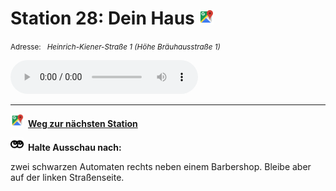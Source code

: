 # Station 28: Dein Haus  <a href="https://www.google.com/maps/dir/?api=1&travelmode=walking&destination=47.7956509,13.0252697"><img src="https://github.com/kipppunkte/kipppunkte/raw/gh-pages/assets/google-maps.svg" width="24" height="24"></a>

<small>Adresse:<em style="margin-left: 10px">Heinrich-Kiener-Straße 1 (Höhe Bräuhausstraße 1)</em></small>





<audio controls>
    <source src="https://github.com/kipppunkte/kipppunkte/raw/gh-pages/assets/28_Dein Haus.mp3" type="audio/mpeg">
    Your browser does not support the audio tag.
</audio>





____

<a href="https://www.google.com/maps/dir/?api=1&travelmode=walking&destination=47.7963392,13.0251637"><img src="https://github.com/kipppunkte/kipppunkte/raw/gh-pages/assets/google-maps.svg" style="height: 1.5em;margin-right: 0.5em"></a>**[Weg zur nächsten Station](https://www.google.com/maps/dir/?api=1&travelmode=walking&destination=47.7963392,13.0251637)**



<img src="https://github.com/kipppunkte/kipppunkte/raw/gh-pages/assets/eyes.svg" style="height: 1.5em;background: white;margin-right: 0.5em">**Halte Ausschau nach:**

zwei schwarzen Automaten rechts neben einem Barbershop. Bleibe aber auf der linken Straßenseite.